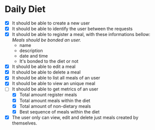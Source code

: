 # Daily Diet

- [x] It should be able to create a new user
- [x] It should be able to identify the user between the requests
- [x] It should be able to register a meal, with these informations bellow:
    *Meals should be bonded an user.*
    - name
    - description
    - date and time
    - It's bonded to the diet or not
- [x] It should be able to edit a meal
- [x] It should be able to delete a meal
- [x] It should be able to list all meals of an user
- [x] It should be able to view an unique meal
- [ ] It should be able to get metrics of an user
    - [x] Total amount register meals
    - [x] Total amount meals within the diet
    - [x] Total amount of non-dietary meals
    - [x] Best sequence of meals within the diet
- [x] The user only can view, edit and delete just meals created by themselves.